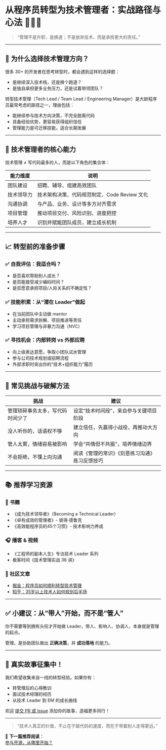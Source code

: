 # 从程序员转型为技术管理者：实战路径与心法 🧭👨‍💼

> “管理不是升职，是换道；不是放弃技术，而是承担更大的责任。”

---

## 🎯 为什么选择技术管理方向？

很多 30+ 的开发者在思考转型时，都会遇到这样的选择题：

- 是继续深入技术栈，还是换个跑道？
- 是独自承担更多业务压力，还是试着带领团队？

转型技术管理（Tech Lead / Team Lead / Engineering Manager）是大龄程序员最常考虑的路径之一，理由包括：

- 能继续参与技术方向决策，不完全脱离代码
- 具备经验优势，更容易获得组织信任
- 管理能力是可迁移技能，适合长期发展

---

## 🧠 技术管理者的核心能力

技术管理 ≠ 写代码最多的人，而是以下角色的集合体：

| 能力维度      | 说明 |
|---------------|------|
| 团队建设       | 招聘、辅导、组建高效团队 |
| 技术领导力     | 技术架构决策、代码规范制定、Code Review 文化 |
| 沟通协调       | 与产品、业务、设计等多方对齐需求 |
| 项目管理       | 推动项目交付、风险识别、进度把控 |
| 培养人才       | 识别并赋能团队成员，建立成长机制 |

---

## 📈 转型前的准备步骤

### ✅ 自我评估：我适合吗？
- 是否喜欢帮助别人成长？
- 是否能接受减少编码时间？
- 是否愿意承担项目/人际关系的不确定性？

### ✅ 技能积累：从“潜在 Leader”做起
- 在当前团队中主动做 mentor
- 主动承担需求拆解、项目推进等责任
- 学习项目管理与非暴力沟通（NVC）

### ✅ 寻找机会：内部转岗 vs 外部应聘
- 向上级表达意愿，争取小团队试水管理
- 参与公司技术规划或招聘流程
- 外部求职时突出你的“技术+组织能力”履历

---

## 🧱 常见挑战与破解方法

| 挑战                             | 建议 |
|----------------------------------|------|
| 管理琐碎事务太多，写代码时间少了 | 设定“技术时间段”，亲自参与关键项目阶段 |
| 没人听你的，话语权不够         | 建立信任，先赢得小战役，再推动大方向 |
| 管人太累，情绪容易被影响       | 学会“共情但不共振”，培养情绪边界 |
| 不会拒绝，不懂上向沟通         | 阅读《管理的常识》《刻意练习沟通》练习反馈技巧 |

---

## 📚 推荐学习资源

### 📖 书籍
- 《成为技术领导者》（Becoming a Technical Leader）
- 《卓有成效的管理者》- 彼得·德鲁克
- 《高效能程序员的45个习惯》- 技术影响力养成

### 🎧 播客 & 视频
- 《工程师的副本人生》专访技术 Leader 系列
- 极客时间《技术管理实战 36 讲》

### 📘 社区文章
- [掘金：程序员如何顺利转型技术管理](https://juejin.cn/)
- [知乎：35岁以上技术人如何规划后半场](https://www.zhihu.com/)

---

## ✅ 小建议：从“带人”开始，而不是“管人”

你不需要等到拥有头衔才开始做 Leader，带人、影响人、协调人，本身就是管理的起点。

管理，是协助团队做出 **正确决策**，并 **成功落地** 的能力。

---

## 💬 真实故事征集中！

我们希望收集来自一线的转型经验。如果你有：

- 转管理后的心得教训
- 面试技术经理的经历
- 从技术 Leader 到 EM 的成长曲线

欢迎 [提交 PR 或 Issue](https://github.com/zuohd/AgedCoderReboot/issues) 添加你的故事，造福更多同行！

---

> “技术人真正的价值，不止在于敲代码的速度，而在于带着别人走得更远。”

🧭 **下一篇推荐阅读**：  
[参与开源，从哪里开始？](open-source.md)
